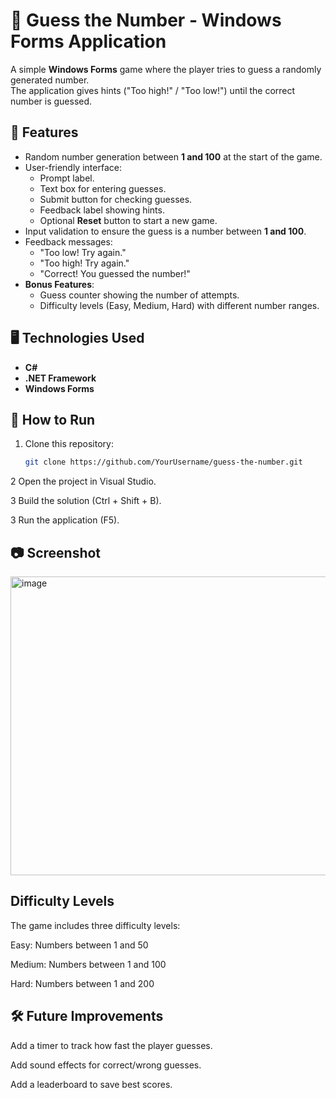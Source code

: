 # 🎯 Guess the Number - Windows Forms Application

A simple **Windows Forms** game where the player tries to guess a randomly generated number.  
The application gives hints ("Too high!" / "Too low!") until the correct number is guessed.

## 📌 Features
- Random number generation between **1 and 100** at the start of the game.
- User-friendly interface:
  - Prompt label.
  - Text box for entering guesses.
  - Submit button for checking guesses.
  - Feedback label showing hints.
  - Optional **Reset** button to start a new game.
- Input validation to ensure the guess is a number between **1 and 100**.
- Feedback messages:
  - "Too low! Try again."
  - "Too high! Try again."
  - "Correct! You guessed the number!"
- **Bonus Features**:
  - Guess counter showing the number of attempts.
  - Difficulty levels (Easy, Medium, Hard) with different number ranges.

## 🖥️ Technologies Used
- **C#**
- **.NET Framework**
- **Windows Forms**

## 🚀 How to Run
1. Clone this repository:
   ```bash
   git clone https://github.com/YourUsername/guess-the-number.git


2 Open the project in Visual Studio.

3 Build the solution (Ctrl + Shift + B).

3 Run the application (F5).

📷 Screenshot
---
<img width="780" height="478" alt="image" src="https://github.com/user-attachments/assets/06a5d73c-17ae-4d76-8136-28d5eb6c142b" />

 Difficulty Levels
 ---
The game includes three difficulty levels:

Easy: Numbers between 1 and 50

Medium: Numbers between 1 and 100

Hard: Numbers between 1 and 200

🛠️ Future Improvements
---
Add a timer to track how fast the player guesses.

Add sound effects for correct/wrong guesses.

Add a leaderboard to save best scores.


